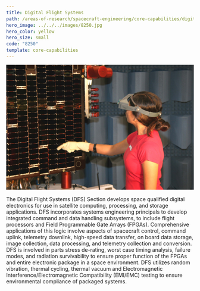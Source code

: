 ```yaml
---
title: Digital Flight Systems
path: /areas-of-research/spacecraft-engineering/core-capabilities/digital-flight-systems
hero_image: ../../../images/8250.jpg
hero_color: yellow
hero_size: small
code: "8250"
template: core-capabilities
---
```

![Satellite Inspection](../../../images/cc-8242.jpg)

The Digital Flight Systems (DFS) Section develops space qualified digital electronics for use in satellite computing, processing, and storage applications.  DFS incorporates systems engineering principals to develop integrated command and data handling subsystems, to include flight processors and Field Programmable Gate Arrays (FPGAs).  Comprehensive applications of this logic involve aspects of spacecraft control, command uplink, telemetry downlink, high-speed data transfer, on board data storage, image collection, data processing, and telemetry collection and conversion. DFS is involved in parts stress de-rating, worst case timing analysis, failure modes, and radiation survivability to ensure proper function of the FPGAs and entire electronic package in a space environment. DFS utilizes random vibration, thermal cycling, thermal vacuum and Electromagnetic Interference/Electromagnetic Compatibility (EMI/EMC) testing to ensure environmental compliance of packaged systems.